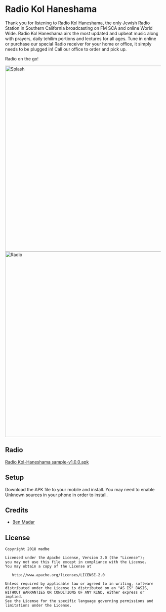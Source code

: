# Radio Kol Haneshama

Thank you for listening to Radio Kol Haneshama, the only Jewish Radio Station in Southern California broadcasting on FM SCA and online World Wide. Radio Kol Haneshama airs the most updated and upbeat music along with prayers, daily tehilim portions and lectures for all ages. Tune in online or purchase our special Radio receiver for your home or office, it simply needs to be plugged in! Call our office to order and pick up.

Radio on the go!

<img src="https://github.com/madbe/RadioKolHaneshama/tree/master/docs/Screenshot_01.png" alt="Splash" height="600px"/>

<img src="https://github.com/madbe/RadioKolHaneshama/tree/master/docs/Screenshot_02.png" alt="Radio" height="600px"/>

## Radio
[Radio Kol-Haneshama sample-v1.0.0.apk](https://github.com/madbe/RadioKolHaneshama/tree/master/docs/radio-kol-haneshama-sample-v1.0.0.apk)

## Setup

Download the APK file to your mobile and install. You may need to enable Unknown sources in your phone in order to install.

## Credits

* [Ben Madar](https://github.com/madbe/RadioKolHaneshama)


## License

```
Copyright 2018 madbe

Licensed under the Apache License, Version 2.0 (the "License");
you may not use this file except in compliance with the License.
You may obtain a copy of the License at

   http://www.apache.org/licenses/LICENSE-2.0

Unless required by applicable law or agreed to in writing, software
distributed under the License is distributed on an "AS IS" BASIS,
WITHOUT WARRANTIES OR CONDITIONS OF ANY KIND, either express or implied.
See the License for the specific language governing permissions and
limitations under the License.
```
